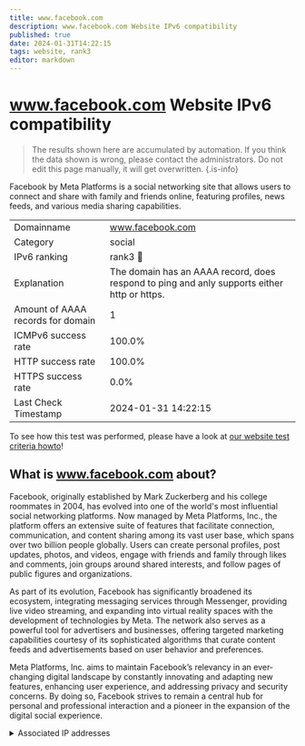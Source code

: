 ```yaml
---
title: www.facebook.com
description: www.facebook.com Website IPv6 compatibility
published: true
date: 2024-01-31T14:22:15
tags: website, rank3
editor: markdown
---
```


# www.facebook.com Website IPv6 compatibility

> The results shown here are accumulated by automation. If you think the data shown is wrong, please contact the administrators. 
> Do not edit this page manually, it will get overwritten.
{.is-info}

Facebook by Meta Platforms is a social networking site that allows users to connect and share with family and friends online, featuring profiles, news feeds, and various media sharing capabilities.


|   |   |
| - | - |
| Domainname | www.facebook.com
| Category | social |
| IPv6 ranking | rank3 :3rd_place_medal: |
| Explanation | The domain has an AAAA record, does respond to ping and anly supports either http or https. |
| Amount of AAAA records for domain | 1 |
| ICMPv6 success rate | 100.0%|
| HTTP success rate | 100.0% |
| HTTPS success rate | 0.0% |
| Last Check Timestamp | 2024-01-31 14:22:15 |

To see how this test was performed, please have a look at [our website test criteria howto](/howto/testcriteria/website)!


## What is www.facebook.com about?
Facebook, originally established by Mark Zuckerberg and his college roommates in 2004, has evolved into one of the world's most influential social networking platforms. Now managed by Meta Platforms, Inc., the platform offers an extensive suite of features that facilitate connection, communication, and content sharing among its vast user base, which spans over two billion people globally. Users can create personal profiles, post updates, photos, and videos, engage with friends and family through likes and comments, join groups around shared interests, and follow pages of public figures and organizations.

As part of its evolution, Facebook has significantly broadened its ecosystem, integrating messaging services through Messenger, providing live video streaming, and expanding into virtual reality spaces with the development of technologies by Meta. The network also serves as a powerful tool for advertisers and businesses, offering targeted marketing capabilities courtesy of its sophisticated algorithms that curate content feeds and advertisements based on user behavior and preferences.

Meta Platforms, Inc. aims to maintain Facebook’s relevancy in an ever-changing digital landscape by constantly innovating and adapting new features, enhancing user experience, and addressing privacy and security concerns. By doing so, Facebook strives to remain a central hub for personal and professional interaction and a pioneer in the expansion of the digital social experience.



<details>
<summary>Associated IP addresses</summary>

2a03:2880:f177:185:face:b00c:0:25de

</details>
